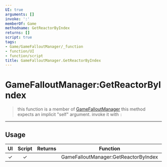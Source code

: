 ```yaml
---
UI: true
arguments: []
invoke: ':'
memberOf: Game
methodname: GetReactorByIndex
returns: []
script: true
tags:
- Game/GameFalloutManager/_function
- function/UI
- function/script
title: GameFalloutManager.GetReactorByIndex
---
```

# GameFalloutManager:GetReactorByIndex
> this function is a member of [GameFalloutManager](civ-6/lua/GameFalloutManager.md)
> this method expects an implicit "self" argument. invoke it with `:`
-----
## Usage
|  UI | Script | Returns | Function | Arguments |
|:---:|:------:|-------:|:--------:|:---------|
|✓|✓||GameFalloutManager:GetReactorByIndex||
